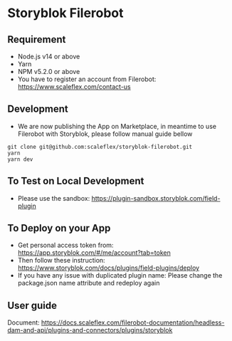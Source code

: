 # Storyblok Filerobot

## Requirement
- Node.js v14 or above
- Yarn
- NPM v5.2.0 or above
- You have to register an account from Filerobot: https://www.scaleflex.com/contact-us

## Development
- We are now publishing the App on Marketplace, in meantime to use Filerobot
with Storyblok, please follow manual guide bellow

```shell
git clone git@github.com:scaleflex/storyblok-filerobot.git
yarn 
yarn dev
```

## To Test on Local Development
- Please use the sandbox: https://plugin-sandbox.storyblok.com/field-plugin

## To Deploy on your App
- Get personal access token from: https://app.storyblok.com/#/me/account?tab=token
- Then follow these instruction: https://www.storyblok.com/docs/plugins/field-plugins/deploy
- If you have any issue with duplicated plugin name: Please change the package.json name attribute and redeploy again

## User guide
Document: https://docs.scaleflex.com/filerobot-documentation/headless-dam-and-api/plugins-and-connectors/plugins/storyblok
